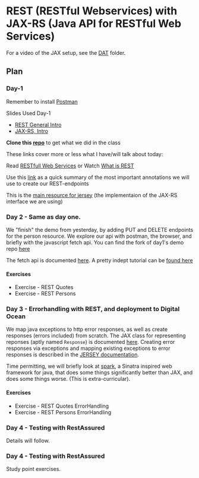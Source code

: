 # REST (RESTful Webservices) with JAX-RS (Java API for RESTful Web Services)

For a video of the JAX setup, see the [DAT](../DAT) folder.

## Plan

### Day-1

Remember to install [Postman](https://www.getpostman.com/) 

Slides Used Day-1
- [REST General Intro](https://efif.sharepoint.com/sites/cph/Lyngby/_layouts/15/guestaccess.aspx?docid=07f4825a1d99a46fbb46b67f6eaabf44e&authkey=AaDF9us4PJNJ7Ove4ER5o_0)
- [JAX-RS, Intro](https://efif.sharepoint.com/sites/cph/Lyngby/_layouts/15/guestaccess.aspx?docid=096689c5617a1453786e2401a34858af8&authkey=AUj8EbepY-ohhgVLk3Z2klU) 

**Clone this [repo](https://github.com/Lars-m/restClassDemoDay1.git)** to get what we did in the class

These links cover more or less what I have/will talk about today:

Read [RESTfull Web Services](http://www.drdobbs.com/web-development/restful-web-services-a-tutorial/240169069?pgno=1) or Watch [What is REST](http://www.restapitutorial.com/lessons/whatisrest.html)

Use this [link](http://docs.oracle.com/javaee/6/tutorial/doc/gilik.html) as a quick summary of the most important annotations we will use to create our REST-endpoints

This is the [main resource for jersey](https://jersey.github.io/documentation/latest/index.html) (the implementaion of the JAX-RS interface we are using)

### Day 2 - Same as day one.

We "finish" the demo from yesterday, by adding PUT and DELETE endpoints for the
person resource. We explore our api with postman, the browser, and briefly with
the javascript fetch api.
You can find the fork of day1's demo repo
[here](https://github.com/CphBusCosSem3/restClassDemoDay1)

The fetch api is documented
[here](https://developer.mozilla.org/en/docs/Web/API/Fetch_API).
A pretty indept tutorial can be [found
here](https://developers.google.com/web/updates/2015/03/introduction-to-fetch)

#### Exercises

  * Exercise - REST Quotes
  * Exercise - REST Persons

### Day 3 - Errorhandling with REST, and deployment to Digital Ocean
  We map java exceptions to http error responses, as well as create responses
  (errors included) from scratch.
  The JAX class for representing reponses (aptly named `Response`) is documented
  [here](http://docs.oracle.com/javaee/7/api/javax/ws/rs/core/Response.html).
  Creating error responses via exceptions and mapping existing exceptions to
  error responses is described in the [JERSEY
  documentation](https://jersey.github.io/documentation/latest/representations.html#d0e6352).

  Time permitting, we will briefly look at [spark](http://sparkjava.com/), a
  Sinatra inspired web framework for java, that does some things significantly
  better than JAX, and does some things worse. (This is extra-curricular).

#### Exercises
  * Exercise - REST Quotes ErrorHandling
  * Exercise - REST Persons ErrorHandling

### Day 4 - Testing with RestAssured
Details will follow.

### Day 4 - Testing with RestAssured
Study point exercises.


<!--
**Day 4 - Test and testing REST Endpoints**<br>
- Database mocking
- RestAssured

*Exercise - REST RestAssured GettingStarted*<br>
*Exercise - REST RestAssured Continued*<br>

**Day 5 - Study point exercises**<br>
*Study point exercises*

## References 
**REST / JAX-RS / JERSEY**<br>
<a href="https://en.wikipedia.org/wiki/Representational_state_transfer" target="_blank">Wikipedia - REST</a><br>
<a href="http://www.restapitutorial.com/lessons/whatisrest.html" target="_blank">RESTapiTutorial - What Is REST?</a><br>
<a href="https://www.tutorialspoint.com/restful/index.htm" target="_blank">Tutorialspoint - REST Tutorial</a><br>
<a href="https://dzone.com/articles/build-rest-service-netbeans-7" target="_blank">Dzone - REST Example</a><br>
<a href="http://www.drdobbs.com/web-development/restful-web-services-a-tutorial/240169069?pgno=1" target="_blank">Dr.Doobs - REST Tutorial</a><br>
<a href="http://www.mkyong.com/tutorials/jax-rs-tutorials/" target="_blank">Mkyong - JAX-RS Tutorial</a><br>
<a href="http://www.vinaysahni.com/best-practices-for-a-pragmatic-restful-api" target="_blank">VinaySahni - REST Best Practices</a><br>
<a href="https://jersey.github.io/#d0e2822" target="_blank">Github - Jersey</a><br>
<a href="https://jersey.github.io/download.html" target="_blank">Github - JAX-RS & Jersey Download</a><br>
<a href="https://jersey.github.io/documentation/latest/index.html" target="_blank">Github - Jersey User Guide</a><br>
<a href="https://jersey.github.io/apidocs/latest/jersey/index.html" target="_blank">Github - Jersey API</a><br>
<a href="https://jersey.github.io/documentation/latest/getting-started.html" target="_blank">Github - Jersey Getting Started</a><br>

**HTTP**<br>
<a href="http://www.mkyong.com/webservices/jax-rs/get-http-header-in-jax-rs/" target="_blank">Mkyong - HTTP Header</a><br>
<a href="http://www.restapitutorial.com/httpstatuscodes.html" target="_blank">RESTapiTutorial - HTTP Status Codes</a><br>

**TEST**<br>
<a href="https://www.martinfowler.com/bliki/InMemoryTestDatabase.html" target="_blank">Fowler - InMemoryTestDatabase</a><br>
<a href="https://semaphoreci.com/community/tutorials/testing-rest-endpoints-using-rest-assured" target="_blank">Semaphore - RestAssured</a><br>

**EXTRA**<br>
<a href="https://en.wikipedia.org/wiki/SOAP" target="_blank">Wikipedia - SOAP</a><br>
<a href="https://www.w3schools.com/xml/xml_soap.asp" target="_blank">W3schools - SOAP</a><br>
<a href="https://en.wikipedia.org/wiki/Web_Services_Description_Language" target="_blank">Wikipedia - WSDL</a><br>
<a href="https://www.w3schools.com/xml/xml_wsdl.asp" target="_blank">W3schools - WSDL</a><br>
-->
